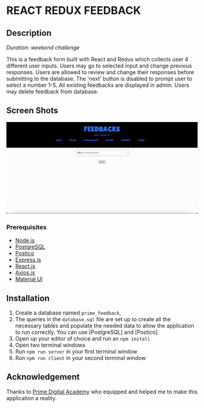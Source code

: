 # REACT REDUX FEEDBACK
## Description

_Duration: weekend challenge_

This is a feedback form built with React and Redux which collects user 4 different user inputs. Users may go to selected input and change previous responses. Users are allowed to review and change their responses before submitting to the database. The 'next' button is disabled to prompt user to select a number 1-5. All existing feedbacks are displayed in admin. Users may delete feedback from database.

## Screen Shots

![Screenshot](/public/images/react-redux-feedback.gif)

### Prerequisites

- [Node.js](https://nodejs.org/en/)
- [PostgreSQL](https://www.postgresql.org/)
- [Postico](https://eggerapps.at/postico/v1.php)
- [Express.js](https://expressjs.com/)
- [React.js](https://reactjs.org/)
- [Axios.js](https://axios-http.com)
- [Material UI](https://mui.com/)

## Installation

1. Create a database named `prime_feedback`,
2. The queries in the `database.sql` file are set up to create all the necessary tables and populate the needed data to allow the application to run correctly. You can use [PostgreSQL] and [Postico].
3. Open up your editor of choice and run an `npm install`
4. Open two terminal windows
5. Run `npm run server` in your first terminal window
6. Run `npm run client` in your second terminal window

## Acknowledgement
Thanks to [Prime Digital Academy](www.primeacademy.io) who equipped and helped me to make this application a reality. 